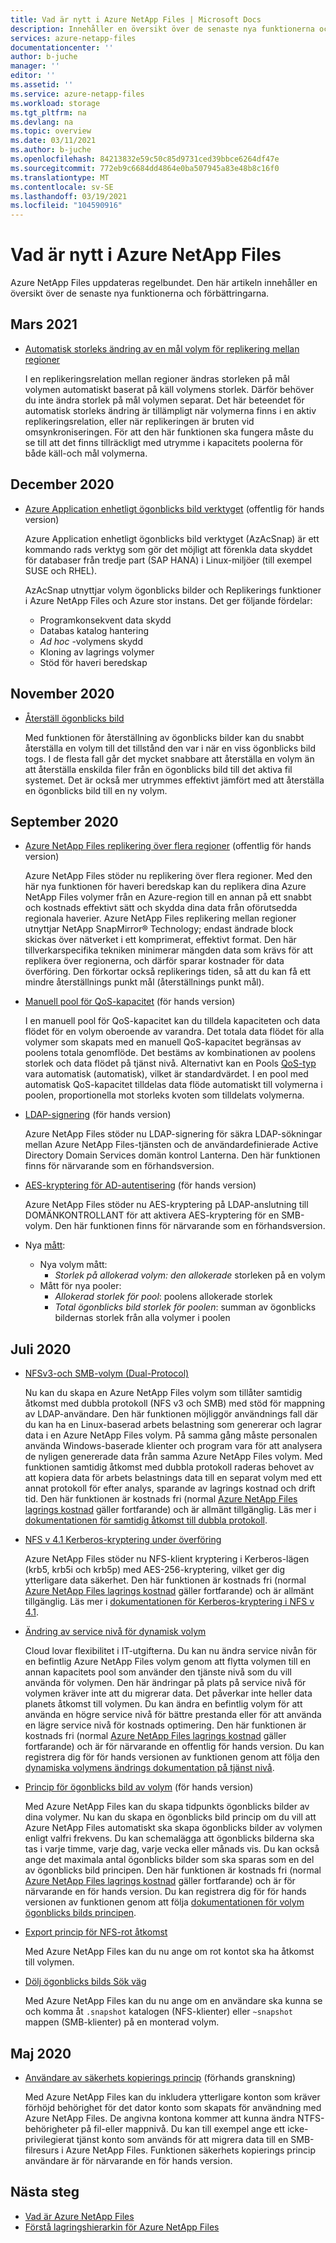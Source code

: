 ```yaml
---
title: Vad är nytt i Azure NetApp Files | Microsoft Docs
description: Innehåller en översikt över de senaste nya funktionerna och förbättringarna av Azure NetApp Files.
services: azure-netapp-files
documentationcenter: ''
author: b-juche
manager: ''
editor: ''
ms.assetid: ''
ms.service: azure-netapp-files
ms.workload: storage
ms.tgt_pltfrm: na
ms.devlang: na
ms.topic: overview
ms.date: 03/11/2021
ms.author: b-juche
ms.openlocfilehash: 84213832e59c50c85d9731ced39bbce6264df47e
ms.sourcegitcommit: 772eb9c6684dd4864e0ba507945a83e48b8c16f0
ms.translationtype: MT
ms.contentlocale: sv-SE
ms.lasthandoff: 03/19/2021
ms.locfileid: "104590916"
---
```

# <a name="whats-new-in-azure-netapp-files"></a>Vad är nytt i Azure NetApp Files

Azure NetApp Files uppdateras regelbundet. Den här artikeln innehåller en översikt över de senaste nya funktionerna och förbättringarna. 

## <a name="march-2021"></a>Mars 2021 

* [Automatisk storleks ändring av en mål volym för replikering mellan regioner](azure-netapp-files-resize-capacity-pools-or-volumes.md#resize-a-cross-region-replication-destination-volume)

    I en replikeringsrelation mellan regioner ändras storleken på mål volymen automatiskt baserat på käll volymens storlek. Därför behöver du inte ändra storlek på mål volymen separat. Det här beteendet för automatisk storleks ändring är tillämpligt när volymerna finns i en aktiv replikeringsrelation, eller när replikeringen är bruten vid omsynkroniseringen. För att den här funktionen ska fungera måste du se till att det finns tillräckligt med utrymme i kapacitets poolerna för både käll-och mål volymerna.

## <a name="december-2020"></a>December 2020

* [Azure Application enhetligt ögonblicks bild verktyget](azacsnap-introduction.md) (offentlig för hands version)    

    Azure Application enhetligt ögonblicks bild verktyget (AzAcSnap) är ett kommando rads verktyg som gör det möjligt att förenkla data skyddet för databaser från tredje part (SAP HANA) i Linux-miljöer (till exempel SUSE och RHEL).   

    AzAcSnap utnyttjar volym ögonblicks bilder och Replikerings funktioner i Azure NetApp Files och Azure stor instans. Det ger följande fördelar:

    * Programkonsekvent data skydd 
    * Databas katalog hantering 
    * *Ad hoc* -volymens skydd 
    * Kloning av lagrings volymer 
    * Stöd för haveri beredskap 

## <a name="november-2020"></a>November 2020

* [Återställ ögonblicks bild](azure-netapp-files-manage-snapshots.md#revert-a-volume-using-snapshot-revert)

    Med funktionen för återställning av ögonblicks bilder kan du snabbt återställa en volym till det tillstånd den var i när en viss ögonblicks bild togs. I de flesta fall går det mycket snabbare att återställa en volym än att återställa enskilda filer från en ögonblicks bild till det aktiva fil systemet. Det är också mer utrymmes effektivt jämfört med att återställa en ögonblicks bild till en ny volym.

## <a name="september-2020"></a>September 2020

* [Azure NetApp Files replikering över flera regioner](cross-region-replication-introduction.md) (offentlig för hands version)

  Azure NetApp Files stöder nu replikering över flera regioner. Med den här nya funktionen för haveri beredskap kan du replikera dina Azure NetApp Files volymer från en Azure-region till en annan på ett snabbt och kostnads effektivt sätt och skydda dina data från oförutsedda regionala haverier. Azure NetApp Files replikering mellan regioner utnyttjar NetApp SnapMirror® Technology; endast ändrade block skickas över nätverket i ett komprimerat, effektivt format. Den här tillverkarspecifika tekniken minimerar mängden data som krävs för att replikera över regionerna, och därför sparar kostnader för data överföring. Den förkortar också replikerings tiden, så att du kan få ett mindre återställnings punkt mål (återställnings punkt mål).

* [Manuell pool för QoS-kapacitet](manual-qos-capacity-pool-introduction.md) (för hands version)  

    I en manuell pool för QoS-kapacitet kan du tilldela kapaciteten och data flödet för en volym oberoende av varandra. Det totala data flödet för alla volymer som skapats med en manuell QoS-kapacitet begränsas av poolens totala genomflöde. Det bestäms av kombinationen av poolens storlek och data flödet på tjänst nivå. Alternativt kan en Pools [QoS-typ](azure-netapp-files-understand-storage-hierarchy.md#qos_types) vara automatisk (automatisk), vilket är standardvärdet. I en pool med automatisk QoS-kapacitet tilldelas data flöde automatiskt till volymerna i poolen, proportionella mot storleks kvoten som tilldelats volymerna.

* [LDAP-signering](azure-netapp-files-create-volumes-smb.md) (för hands version)   

    Azure NetApp Files stöder nu LDAP-signering för säkra LDAP-sökningar mellan Azure NetApp Files-tjänsten och de användardefinierade Active Directory Domain Services domän kontrol Lanterna. Den här funktionen finns för närvarande som en förhandsversion.

* [AES-kryptering för AD-autentisering](azure-netapp-files-create-volumes-smb.md) (för hands version)

    Azure NetApp Files stöder nu AES-kryptering på LDAP-anslutning till DOMÄNKONTROLLANT för att aktivera AES-kryptering för en SMB-volym. Den här funktionen finns för närvarande som en förhandsversion. 

* Nya [mått](azure-netapp-files-metrics.md):   

    * Nya volym mått: 
        * *Storlek på allokerad volym: den allokerade* storleken på en volym
    * Mått för nya pooler: 
        * *Allokerad storlek för pool*: poolens allokerade storlek 
        * *Total ögonblicks bild storlek för poolen*: summan av ögonblicks bildernas storlek från alla volymer i poolen

## <a name="july-2020"></a>Juli 2020

* [NFSv3-och SMB-volym (Dual-Protocol)](create-volumes-dual-protocol.md)

    Nu kan du skapa en Azure NetApp Files volym som tillåter samtidig åtkomst med dubbla protokoll (NFS v3 och SMB) med stöd för mappning av LDAP-användare. Den här funktionen möjliggör användnings fall där du kan ha en Linux-baserad arbets belastning som genererar och lagrar data i en Azure NetApp Files volym. På samma gång måste personalen använda Windows-baserade klienter och program vara för att analysera de nyligen genererade data från samma Azure NetApp Files volym. Med funktionen samtidig åtkomst med dubbla protokoll raderas behovet av att kopiera data för arbets belastnings data till en separat volym med ett annat protokoll för efter analys, sparande av lagrings kostnad och drift tid. Den här funktionen är kostnads fri (normal [Azure NetApp Files lagrings kostnad](https://azure.microsoft.com/pricing/details/netapp/) gäller fortfarande) och är allmänt tillgänglig. Läs mer i [dokumentationen för samtidig åtkomst till dubbla protokoll](create-volumes-dual-protocol.MD).

* [NFS v 4.1 Kerberos-kryptering under överföring](configure-kerberos-encryption.MD)

    Azure NetApp Files stöder nu NFS-klient kryptering i Kerberos-lägen (krb5, krb5i och krb5p) med AES-256-kryptering, vilket ger dig ytterligare data säkerhet. Den här funktionen är kostnads fri (normal [Azure NetApp Files lagrings kostnad](https://azure.microsoft.com/pricing/details/netapp/) gäller fortfarande) och är allmänt tillgänglig. Läs mer i [dokumentationen för Kerberos-kryptering i NFS v 4.1](configure-kerberos-encryption.MD).

* [Ändring av service nivå för dynamisk volym](dynamic-change-volume-service-level.MD)

    Cloud lovar flexibilitet i IT-utgifterna. Du kan nu ändra service nivån för en befintlig Azure NetApp Files volym genom att flytta volymen till en annan kapacitets pool som använder den tjänste nivå som du vill använda för volymen. Den här ändringar på plats på service nivå för volymen kräver inte att du migrerar data. Det påverkar inte heller data planets åtkomst till volymen. Du kan ändra en befintlig volym för att använda en högre service nivå för bättre prestanda eller för att använda en lägre service nivå för kostnads optimering. Den här funktionen är kostnads fri (normal [Azure NetApp Files lagrings kostnad](https://azure.microsoft.com/pricing/details/netapp/) gäller fortfarande) och är för närvarande en offentlig för hands version. Du kan registrera dig för för hands versionen av funktionen genom att följa den [dynamiska volymens ändrings dokumentation på tjänst nivå](dynamic-change-volume-service-level.md).

* [Princip för ögonblicks bild av volym](azure-netapp-files-manage-snapshots.md#manage-snapshot-policies) (för hands version) 

    Med Azure NetApp Files kan du skapa tidpunkts ögonblicks bilder av dina volymer. Nu kan du skapa en ögonblicks bild princip om du vill att Azure NetApp Files automatiskt ska skapa ögonblicks bilder av volymen enligt valfri frekvens. Du kan schemalägga att ögonblicks bilderna ska tas i varje timme, varje dag, varje vecka eller månads vis. Du kan också ange det maximala antal ögonblicks bilder som ska sparas som en del av ögonblicks bild principen. Den här funktionen är kostnads fri (normal [Azure NetApp Files lagrings kostnad](https://azure.microsoft.com/pricing/details/netapp/) gäller fortfarande) och är för närvarande en för hands version. Du kan registrera dig för för hands versionen av funktionen genom att följa [dokumentationen för volym ögonblicks bilds principen](azure-netapp-files-manage-snapshots.md#manage-snapshot-policies).

* [Export princip för NFS-rot åtkomst](azure-netapp-files-configure-export-policy.md)

    Med Azure NetApp Files kan du nu ange om rot kontot ska ha åtkomst till volymen. 

* [Dölj ögonblicks bilds Sök väg](azure-netapp-files-manage-snapshots.md#restore-a-file-from-a-snapshot-using-a-client)

    Med Azure NetApp Files kan du nu ange om en användare ska kunna se och komma åt `.snapshot` katalogen (NFS-klienter) eller `~snapshot` mappen (SMB-klienter) på en monterad volym.

## <a name="may-2020"></a>Maj 2020

* [Användare av säkerhets kopierings princip](create-active-directory-connections.md) (förhands granskning)

    Med Azure NetApp Files kan du inkludera ytterligare konton som kräver förhöjd behörighet för det dator konto som skapats för användning med Azure NetApp Files. De angivna kontona kommer att kunna ändra NTFS-behörigheter på fil-eller mappnivå. Du kan till exempel ange ett icke-privilegierat tjänst konto som används för att migrera data till en SMB-filresurs i Azure NetApp Files. Funktionen säkerhets kopierings princip användare är för närvarande en för hands version.

## <a name="next-steps"></a>Nästa steg
* [Vad är Azure NetApp Files](azure-netapp-files-introduction.md)
* [Förstå lagringshierarkin för Azure NetApp Files](azure-netapp-files-understand-storage-hierarchy.md) 
